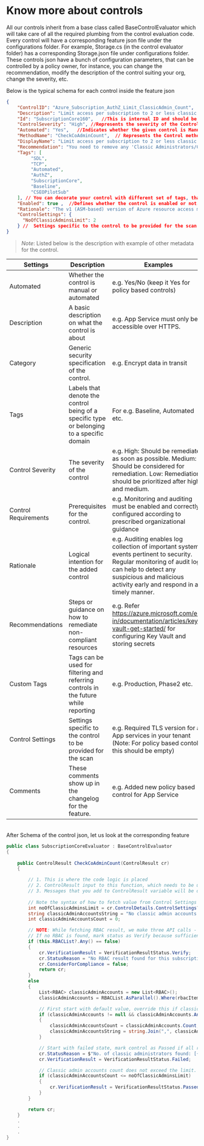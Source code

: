 # Know more about controls

All our controls inherit from a base class called BaseControlEvaluator which will take care of all the required plumbing from the control evaluation code. Every control will have a corresponding feature json file under the configurations folder. For example, Storage.cs (in the control evaluator folder) has a corresponding Storage.json file under configurations folder. These controls json have a bunch of configuration parameters, that can be controlled by a policy owner, for instance, you can change the recommendation, modify the description of the control suiting your org, change the severity, etc.

Below is the typical schema for each control inside the feature json

```JSON
{
    "ControlID": "Azure_Subscription_AuthZ_Limit_ClassicAdmin_Count",   //User friendly control Id. The format used is Azure_<FeatureName>_<Category>_<ControlName>
    "Description": "Limit access per subscription to 2 or less classic administrators",  //Description for the control, which is rendered in all the reports it generates (CSV, AI telemetry, emails etc.).
    "Id": "SubscriptionCore160",   //This is internal ID and should be unique. Since the ControlID can be modified, this internal ID ensures that we have a unique link to all the control results evaluation.
    "ControlSeverity": "High", //Represents the severity of the Control. 
    "Automated": "Yes",   //Indicates whether the given control is Manual/Automated.
    "MethodName": "CheckCoAdminCount",  // Represents the Control method that is responsible to evaluate this control. It should be present inside the feature SVT associated with this control.
    "DisplayName": "Limit access per subscription to 2 or less classic administrators", // Represents user friendly name for the control.
    "Recommendation": "You need to remove any 'Classic Administrators/Co-Administrators' who should not be in the role. Please follow these steps: (a) Logon to https://portal.azure.com/ (b) Navigate to Subscriptions (c) Select the subscription (d) Go to 'Access Control (IAM)' and select the 'Classic Administrators' tab. (e) Select the co-administrator account that has to be removed and click on the 'Remove' button. (f) Perform this operation for all the co-administrators that need to be removed from the subscription.",	  //Recommendation typically provides the precise instructions on how to fix this control.
    "Tags": [
         "SDL",
         "TCP",
         "Automated",
         "AuthZ",
         "SubscriptionCore",
         "Baseline",
         "CSEOPilotSub"
    ], // You can decorate your control with different set of tags, that can be used as filters in scan commands.
    "Enabled": true ,  //Defines whether the control is enabled or not.
    "Rationale": "The v1 (ASM-based) version of Azure resource access model did not have much in terms of RBAC granularity. As a result, everyone who needed any access on a subscription or its resources had to be added to the Co-administrator role. These individuals are referred to as 'classic' administrators. In the v2 (ARM-based) model, this is not required at all and even the count of 2 classic admins currently permitted is for backward compatibility. (Some Azure services are still migrating onto the ARM-based model so creating/operating on them needs 'classic' admin privilege.)", //Provides the intent of this control.
    "ControlSettings": {
      "NoOfClassicAdminsLimit": 2
    } //  Settings specific to the control to be provided for the scan
}
```

> *Note*:  Listed below is the description with example of other metadata for the control.

|Settings| Description| Examples|
|-------------|------|---------|
|Automated| Whether the control is manual or automated| e.g. Yes/No (keep it Yes for policy based controls)|
|Description| A basic description on what the control is about| e.g. App Service must only be accessible over HTTPS. |
| Category| Generic security specification of the control.| e.g. Encrypt data in transit |
|Tags| Labels that denote the control being of a specific type or belonging to a specific domain | For e.g. Baseline, Automated etc.|
|Control Severity| The severity of the control| e.g. High: Should be remediated as soon as possible. Medium: Should be considered for remediation. Low: Remediation should be prioritized after high and medium.|
|Control Requirements| Prerequisites for the control.| e.g. Monitoring and auditing must be enabled and correctly configured according to prescribed organizational guidance|
|Rationale|  Logical intention for the added control | e.g. Auditing enables log collection of important system events pertinent to security. Regular monitoring of audit logs can help to detect any suspicious and malicious activity early and respond in a timely manner.|
|Recommendations| Steps or guidance on how to remediate non-compliant resources | e.g. Refer https://azure.microsoft.com/en-in/documentation/articles/key-vault-get-started/ for configuring Key Vault and storing secrets |
|Custom Tags| Tags can be used for filtering and referring controls in the future while reporting| e.g. Production, Phase2 etc. |
|Control Settings| Settings specific to the control to be provided for the scan | e.g. Required TLS version for all App services in your tenant (Note: For policy based contols this should be empty) |
|Comments | These comments show up in the changelog for the feature. | e.g. Added new policy based control for App Service |

<br>
After Schema of the control json, let us look at the corresponding feature 

<!-- TODO: Mention below what CR is in details and same for resource -->

``` CS
public class SubscriptionCoreEvaluator : BaseControlEvaluator
{
    
    public ControlResult CheckCoAdminCount(ControlResult cr)
    {

        // 1. This is where the code logic is placed
        // 2. ControlResult input to this function, which needs to be updated with the verification Result (Passed/Failed/Verify/Manual/Error) based on the control logic
        // 3. Messages that you add to ControlResult variable will be displayed in the detailed log automatically.
        
        // Note the syntax of how to fetch value from Control Settings from the JSON.
        int noOfClassicAdminsLimit = cr.ControlDetails.ControlSettings?["NoOfClassicAdminsLimit"]?.Value<int>() ?? 2;
        string classicAdminAccountsString = "No classic admin accounts found.";
        int classicAdminAccountsCount = 0;

        // NOTE: While fetching RBAC result, we make three API calls - PIM, ARM, Classic. We are *not* handling partial result scenario if error occurred while fetching any of these RBAC result.
        // If no RBAC is found, mark status as Verify because sufficient data is not available for evaluation.
        if (this.RBACList?.Any() == false)
        {
            cr.VerificationResult = VerificationResultStatus.Verify;
            cr.StatusReason = "No RBAC result found for this subscription.";
            cr.ConsiderForCompliance = false;
            return cr;
        }
        else
        {
            List<RBAC> classicAdminAccounts = new List<RBAC>();
            classicAdminAccounts = RBACList.AsParallel().Where(rbacItem => rbacItem.RoleName.ToLower().Contains("coadministrator") || rbacItem.RoleName.ToLower().Contains("serviceadministrator")).ToList();

            // First start with default value, override this if classic admin account is found.
            if (classicAdminAccounts != null && classicAdminAccounts.Any())
            {
                classicAdminAccountsCount = classicAdminAccounts.Count;
                classicAdminAccountsString = string.Join(",", classicAdminAccounts.Select(a => a.ToStringClassicAssignment()).ToList());
            }

            // Start with failed state, mark control as Passed if all required conditions are met
            cr.StatusReason = $"No. of classic administrators found: [{classicAdminAccountsCount}]. Principal name results based on RBAC inv: [{String.Join(", ", classicAdminAccounts.Select(a => a.PrincipalName))}]";
            cr.VerificationResult = VerificationResultStatus.Failed;

            // Classic admin accounts count does not exceed the limit.
            if (classicAdminAccountsCount <= noOfClassicAdminsLimit)
            {
                cr.VerificationResult = VerificationResultStatus.Passed;
            }
        }

        return cr;
    }
    .
    .
    .
}
```

<!-- Add a block diagram here to show how the overlay happens -->
